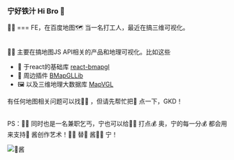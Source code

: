 ### 宁好铁汁 Hi Bro 👋

👴🏻 === FE，在百度地图🗺 当一名打工人，最近在搞三维可视化。  
<br />

👴🏻 主要在搞地图JS API相关的产品和地理可视化。比如这些
- 🐥 于react的基础库 [react-bmapgl](https://github.com/huiyan-fe/react-bmapgl)
- 🧻 周边插件 [BMapGLLib](https://github.com/huiyan-fe/BMapGLLib)
- 🖼 以及三维地理大数据库 [MapVGL](https://github.com/huiyan-fe/mapvgl)

有任何地图相关问题可以找👴🏻 ，但请先帮忙把🌟 点一下，GKD！  
<br />

PS：👴🏻 同时也是一名兼职乞丐，宁也可以给👴🏻 打点💰 奥，宁的每一分💰 都会用来支持💊 酱创作艺术！👴🏻 替💊 酱👢👢 宁！

![💊酱](https://user-images.githubusercontent.com/19679189/109759617-3f737780-7c28-11eb-8f30-f6624db3c19c.png)
